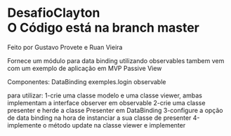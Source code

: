 # DesafioClayton<br/>O Código está na branch master

Feito por Gustavo Provete e Ruan Vieira

Fornece um módulo para data binding utilizando observables
tambem vem com um exemplo de aplicação em MVP Passive View

Componentes:
  DataBinding
  exemples.login
  observable

para utilizar:
  1-crie uma classe modelo e uma classe viewer, ambas implementam a interface observer em observable
  2-crie uma classe presenter e herde a classe Presenter em DataBinding
  3-configure a opção de data binding na hora de instanciar a sua classe de presenter
  4-implemente o método update na classe viewer e implementer
